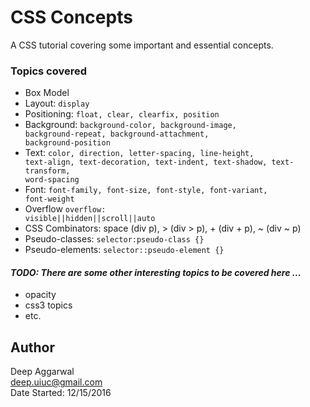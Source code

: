 CSS Concepts
============

A CSS tutorial covering some important and essential concepts.


### Topics covered
- Box Model
- Layout: <code>display</code></h1>
- Positioning: <code>float, clear, clearfix, position</code></h1>
- Background: <code>background-color, background-image, background-repeat, background-attachment, background-position</code></h1>
- Text: <code>color, direction, letter-spacing, line-height, text-align, text-decoration, text-indent, text-shadow, text-transform, word-spacing</code></h1>
- Font: <code>font-family, font-size, font-style, font-variant, font-weight</code></h1>
- Overflow <code>overflow: visible||hidden||scroll||auto</code></h1>
- CSS Combinators: space (div p), > (div > p), + (div + p), ~ (div ~ p)
- Pseudo-classes: <code>selector:pseudo-class {}</code>
- Pseudo-elements: <code>selector::pseudo-element {}</code>

#### *TODO: There are some other interesting topics to be covered here ...*
- opacity
- css3 topics
- etc.

Author
------
Deep Aggarwal  
deep.uiuc@gmail.com  
Date Started: 12/15/2016  
